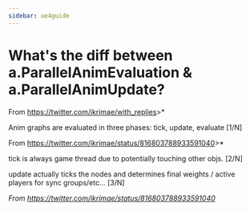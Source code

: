 ```yaml
---
sidebar: ue4guide
---
```


# What's the diff between a.ParallelAnimEvaluation & a.ParallelAnimUpdate? 

From <https://twitter.com/ikrimae/with_replies>>\*

Anim graphs are evaluated in three phases: tick, update, evaluate \[1/N]

From <https://twitter.com/ikrimae/status/816803788933591040>>\*

tick is always game thread due to potentially touching other objs. \[2/N]

update actually ticks the nodes and determines final weights / active players for sync groups/etc... \[3/N]

*From <https://twitter.com/ikrimae/status/816803788933591040>*
